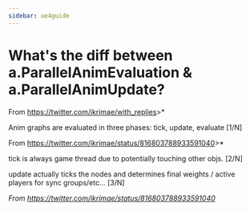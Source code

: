 ```yaml
---
sidebar: ue4guide
---
```


# What's the diff between a.ParallelAnimEvaluation & a.ParallelAnimUpdate? 

From <https://twitter.com/ikrimae/with_replies>>\*

Anim graphs are evaluated in three phases: tick, update, evaluate \[1/N]

From <https://twitter.com/ikrimae/status/816803788933591040>>\*

tick is always game thread due to potentially touching other objs. \[2/N]

update actually ticks the nodes and determines final weights / active players for sync groups/etc... \[3/N]

*From <https://twitter.com/ikrimae/status/816803788933591040>*
